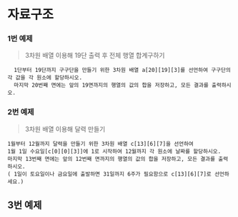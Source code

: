 # 자료구조 

### 1번 예제

> 3차원 배열 이용해 19단 출력 후 전체 행열 합계구하기

``` 구구단(1단부터 19단까지)을 작성하려고 한다. 
  1단부터 19단까지 구구단을 만들기 위한 3차원 배열 a[20][19][3]를 선언하여 구구단의 각 값을 각 원소에 할당하시오. 
  마지막 20번째 면에는 앞의 19면까지의 행열의 값의 합을 저장하고, 모든 결과를 출력하시오.
 ```
  
### 2번 예제

> 3차원 배열 이용해 달력 만들기

``` 2015년도 달력을 작성하고자 한다. 
1월부터 12월까지 달력을 만들기 위한 3차원 배열 c[13][6][7]을 선언하여 
1월 1일 수요일[c[0][0][3]]에 1로 시작하여 12월까지 각 원소에 날짜를 할당하시오. 
마지막 13번째 면에는 앞의 12번째 면까지의 행열의 값의 합을 저장하고, 모든 결과를 출력하시오. 
( 1일이 토요일이나 금요일에 출발하면 31일까지 6주가 필요함으로 c[13][6][7]로 선언하세요.)
```

## 3번 예제

